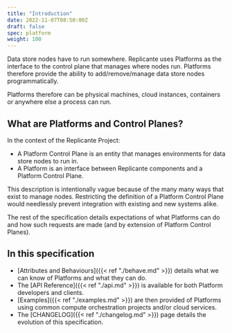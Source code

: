 ```yaml
---
title: "Introduction"
date: 2022-11-07T08:50:00Z
draft: false
spec: platform
weight: 100
---
```


Data store nodes have to run somewhere.
Replicante uses Platforms as the interface to the control plane that manages where nodes run.
Platforms therefore provide the ability to add/remove/manage data store nodes programmatically.

Platforms therefore can be physical machines, cloud instances, containers
or anywhere else a process can run.

## What are Platforms and Control Planes?

In the context of the Replicante Project:

* A Platform Control Plane is an entity that manages environments for data store nodes to run in.
* A Platform is an interface between Replicante components and a Platform Control Plane.

This description is intentionally vague because of the many many ways that exist to manage nodes.
Restricting the definition of a Platform Control Plane would needlessly prevent integration
with existing and new systems alike.

The rest of the specification details expectations of what Platforms can do and how such
requests are made (and by extension of Platform Control Planes).

## In this specification

* [Attributes and Behaviours]({{< ref "./behave.md" >}}) details what we can know
  of Platforms and what they can do.
* The [API Reference]({{< ref "./api.md" >}}) is available for both Platform developers and clients.
* [Examples]({{< ref "./examples.md" >}}) are then provided of Platforms using common
  compute orchestration projects and/or cloud services.
* The [CHANGELOG]({{< ref "./changelog.md" >}}) page details the evolution of this specification.
